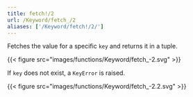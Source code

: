 ```yaml
---
title: fetch!/2
url: /Keyword/fetch_/2
aliases: ['/Keyword/fetch!/2/']
---
```



Fetches the value for a specific `key` and returns it in a tuple.

{{< figure src="images/functions/Keyword/fetch_-2.svg" >}}

If `key` does not exist, a `KeyError` is raised.

{{< figure src="images/functions/Keyword/fetch_-2.2.svg" >}}
